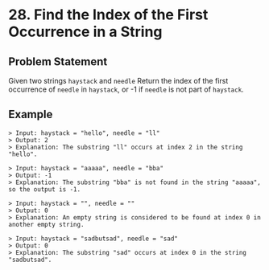 # 28. Find the Index of the First Occurrence in a String

## Problem Statement
Given two strings `haystack` and `needle`
Return the index of the first occurrence of `needle` in `haystack`, or -1 if `needle` is not part of `haystack`.

## Example
```Example 1:
> Input: haystack = "hello", needle = "ll"
> Output: 2
> Explanation: The substring "ll" occurs at index 2 in the string "hello".
```

```Example 2:
> Input: haystack = "aaaaa", needle = "bba"
> Output: -1
> Explanation: The substring "bba" is not found in the string "aaaaa", so the output is -1.
```

```Example 3:
> Input: haystack = "", needle = ""
> Output: 0
> Explanation: An empty string is considered to be found at index 0 in another empty string.
```

```Example 4:
> Input: haystack = "sadbutsad", needle = "sad"
> Output: 0
> Explanation: The substring "sad" occurs at index 0 in the string "sadbutsad".
```
